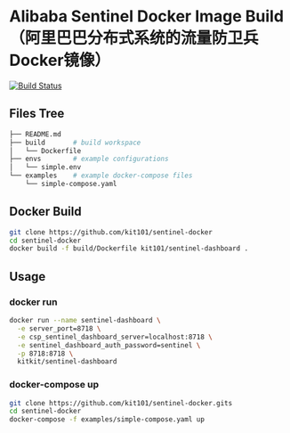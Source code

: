 # Alibaba Sentinel Docker Image Build（阿里巴巴分布式系统的流量防卫兵Docker镜像）
[![Build Status](https://cloud.drone.io/api/badges/kit101/sentinel-docker/status.svg?ref=refs/tags/1.8.1)](https://cloud.drone.io/kit101/sentinel-docker)
## Files Tree
```bash
├── README.md 
├── build       # build workspace
│   └── Dockerfile
├── envs        # example configurations
│   └── simple.env
└── examples    # example docker-compose files
    └── simple-compose.yaml
```
## Docker Build
```bash
git clone https://github.com/kit101/sentinel-docker
cd sentinel-docker
docker build -f build/Dockerfile kit101/sentinel-dashboard .
```
## Usage
### docker run
```bash
docker run --name sentinel-dashboard \
  -e server_port=8718 \
  -e csp_sentinel_dashboard_server=localhost:8718 \
  -e sentinel_dashboard_auth_password=sentinel \
  -p 8718:8718 \
  kitkit/sentinel-dashboard
```
### docker-compose up
```bash
git clone https://github.com/kit101/sentinel-docker.gits
cd sentinel-docker
docker-compose -f examples/simple-compose.yaml up
```